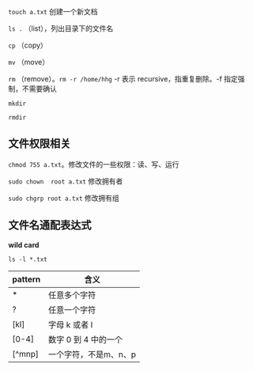 `touch a.txt` 创建一个新文档

`ls .` （list），列出目录下的文件名

`cp` （copy）

`mv` （move）

`rm` （remove）。`rm -r /home/hhg` -r 表示 recursive，指重复删除。-f 指定强制，不需要确认

`mkdir`

`rmdir`

## 文件权限相关

`chmod 755 a.txt`。修改文件的一些权限：读、写、运行

`sudo chown  root a.txt` 修改拥有者

`sudo chgrp root a.txt` 修改拥有组

## 文件名通配表达式

**wild card**

`ls -l *.txt`

| pattern | 含义 |
| ----- | ----- |
| * | 任意多个字符 |
| ? | 任意一个字符 |
| [kl] |  字母 k 或者 l |
|[0-4] | 数字 0 到 4 中的一个|
|[^mnp]|一个字符，不是m、n、p|

